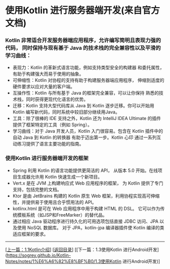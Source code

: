 # 使用Kotlin 进行服务器端开发(来自官方文档)

### Kotlin 非常适合开发服务器端应用程序，允许编写简明且表现力强的代码， 同时保持与现有基于 Java 的技术栈的完全兼容性以及平滑的学习曲线：

- 表现力：Kotlin 的革新式语言功能，例如支持类型安全的构建器 和委托属性，有助于构建强大而易于使用的抽象。
- 可伸缩性：Kotlin 对协程的支持有助于构建服务器端应用程序， 伸缩到适度的硬件要求以应对大量的客户端。
- 互操作性：Kotlin 与所有基于 Java 的框架完全兼容，可以让你保持 熟悉的技术栈，同时获得更现代化语言的优势。
- 迁移：Kotlin 支持大型代码库从 Java 到 Kotlin 逐步迁移。你可以开始用 Kotlin 编写新代码，同时系统中较旧部分继续用Java。
- 工具：除了很棒的 IDE 支持之外，Kotlin 还为 IntelliJ IDEA Ultimate 的插件提供了框架特定的工具（例如 Spring）。
- 学习曲线：对于 Java 开发人员，Kotlin 入门很容易。包含在 Kotlin 插件中的自动 Java 到 Kotlin 的转换器 有助于迈出第一步。Kotlin 心印 通过一系列互动练习提供了语言主要功能的指南。

### 使用Kotlin 进行服务器端开发的框架

- Spring 利用 Kotlin 的语⾔功能提供更简洁的 API， 从版本 5.0 开始。在线项目生成器允许用 Kotlin 快速生成一个新项目。
- Vert.x 是在 JVM 上构建响应式 Web 应用程序的框架， 为 Kotlin 提供了专门支持，包括完整的文档。
- Ktor 是由 JetBrains 构建的 Kotlin 原生 Web 框架，利⽤协程实现高可伸缩性，并提供易于使用且合乎惯用法的 API。
- kotlinx.html 是可在 Web 应用程序中用于构建 HTML 的 DSL。 它可以作为传统模板系统（如JSP和FreeMarker）的替代品。
- 通过相应 Java 驱动程序进行持久化的可用选项包括直接 JDBC 访问、JPA 以及使用 NoSQL 数据库。 对于 JPA，kotlin-jpa 编译器插件使 Kotlin 编译的类适应框架的要求。

---
[[上一篇：1.1Kotlin介绍](https://sogrey.github.io/Kotlin-Notes/notes/1%E6%A6%82%E8%BF%B0/1.1Kotlin%E4%BB%8B%E7%BB%8D)] [[返回目录](https://sogrey.github.io/Kotlin-Notes/)] [[下一篇：1.3使用Kotlin 进行Android开发](https://sogrey.github.io/Kotlin-Notes/notes/1%E6%A6%82%E8%BF%B0/1.3使用Kotlin 进行Android开发)]
